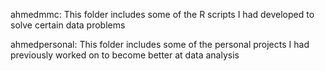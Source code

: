 ahmedmmc: This folder includes some of the R scripts I had developed to solve certain data problems

ahmedpersonal: This folder includes some of the personal projects I had previously worked on to become better at data analysis

